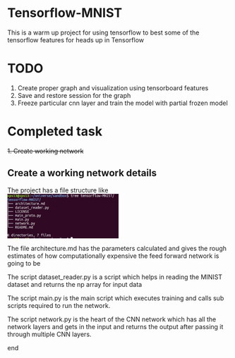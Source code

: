 # Tensorflow-MNIST

This is a warm up project for using tensorflow to best some of the tensorflow features for heads up in Tensorflow 

# TODO
1. Create proper graph and visualization using tensorboard features
2. Save and restore session for the graph
3. Freeze particular cnn layer and train the model with partial frozen model

# Completed task
<del>1. Create working network</del>

## Create a working network details

The project has a file structure like <br>
<img src="readme_pics/file_structure.jpg" alt="Img not found"  width="50%" height="50%" align="middle"/>
<p>
The file architecture.md has the parameters calculated and gives the rough estimates of how computationally expensive the feed forward network is going to be</p><p>
The script dataset_reader.py is a script which helps in reading the MINIST dataset and returns the np array for input data</p><p>
The script main.py is the main script which executes training and calls sub scripts required to run the network.
</p><p>
The script network.py is the heart of the CNN network which has all the network layers and gets in the input and returns the output after passing it through multiple CNN layers.
</p>

end